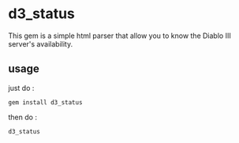 # d3_status

This gem is a simple html parser that allow you to know the Diablo III server's availability.

## usage

just do :

```
gem install d3_status
```

then do :

```
d3_status
```